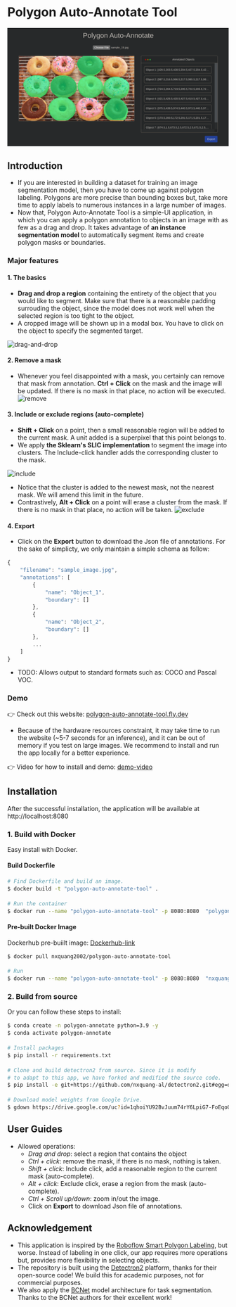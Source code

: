 # Polygon Auto-Annotate Tool
![thumbnail](./data/images/thumbnail.png)
## Introduction
- If you are interested in building a dataset for training an image segmentation model, then you have to come up against polygon labeling. Polygons are more precise than bounding boxes but, take more time to apply labels to numerous instances in a large number of images.
- Now that, Polygon Auto-Annotate Tool is a simple-UI application, in which you can apply a polygon annotation to objects in an image with as few as a drag and drop. It takes advantage of **an instance segmentation model** to automatically segment items and create polygon masks or boundaries.

### Major features
#### 1. The basics
- **Drag and drop a region** containing the entirety of the object that you would like to segment. Make sure that there is a reasonable padding surrouding the object, since the model does not work well when the selected region is too tight to the object.
- A cropped image will be shown up in a modal box. You have to click on the object to specify the segmented target.

![drag-and-drop](./data/gif/drag-and-drop.gif)

#### 2. Remove a mask
- Whenever you feel disappointed with a mask, you certainly can remove that mask from annotation. **Ctrl + Click** on the mask and the image will be updated. If there is no mask in that place, no action will be executed.
![remove](./data/gif/remove.gif)

#### 3. Include or exclude regions (auto-complete)
- **Shift + Click** on a point, then a small reasonable region will be added to the current mask. A unit added is a superpixel that this point belongs to.
- We apply **the Sklearn's SLIC implementation** to segment the image into clusters. The Include-click handler adds the corresponding cluster to the mask.

![include](./data/gif/include.gif)

- Notice that the cluster is added to the newest mask, not the nearest mask. We will amend this limit in the future.
- Contrastively, **Alt + Click** on a point will erase a cluster from the mask. If there is no mask in that place, no action will be taken.
![exclude](./data/gif/exclude.gif)


#### 4. Export
- Click on the **Export** button to download the Json file of annotations. For the sake of simplicty, we only maintain a simple schema as follow:
```javascript
{
    "filename": "sample_image.jpg",
    "annotations": [
        {
            "name": "Object_1",
            "boundary": []
        },
        {
            "name": "Object_2",
            "boundary": []
        },
        ...
    ]
}
```
- TODO: Allows output to standard formats such as: COCO and Pascal VOC.

### Demo
👉 Check out this website: [polygon-auto-annotate-tool.fly.dev](https://polygon-auto-annotate-tool.fly.dev/)
- Because of the hardware resources constraint, it may take time to run the website (~5-7 seconds for an inference), and it can be out of memory if you test on large images. We recommend to install and run the app locally for a better experience.

👉 Video for how to install and demo: [demo-video](https://drive.google.com/file/d/1xmZ74-xW3YQKbkzqEEeqd7hf_JcUW0wW/view?usp=sharing)

## Installation
After the successful installation, the application will be available at http://localhost:8080
### 1. Build with Docker

Easy install with Docker.
#### Build Dockerfile
```bash
# Find Dockerfile and build an image.
$ docker build -t "polygon-auto-annotate-tool" .

# Run the container
$ docker run --name "polygon-auto-annotate-tool" -p 8080:8080  "polygon-auto-annotate-tool"
```

#### Pre-built Docker Image
Dockerhub pre-buiilt image: [Dockerhub-link](https://hub.docker.com/r/nxquang2002/polygon-auto-annotate-tool)
```bash
$ docker pull nxquang2002/polygon-auto-annotate-tool

# Run
$ docker run --name "polygon-auto-annotate-tool" -p 8080:8080  "nxquang2002/polygon-auto-annotate-tool"
```

### 2. Build from source
Or you can follow these steps to install:

```bash
$ conda create -n polygon-annotate python=3.9 -y
$ conda activate polygon-annotate

# Install packages
$ pip install -r requirements.txt

# Clone and build detectron2 from source. Since it is modify 
# to adapt to this app, we have forked and modified the source code.
$ pip install -e git+https://github.com/nxquang-al/detectron2.git#egg=detectron2

# Download model weights from Google Drive.
$ gdown https://drive.google.com/uc?id=1qhoiYU92BvJuum74rY6LpiG7-FoEqoO9 -O ./models/
```

## User Guides
- Allowed operations:
    - *Drag and drop*: select a region that contains the object
    - *Ctrl + click*: remove the mask, if there is no mask, nothing is taken.
    - *Shift + click*: Include click, add a reasonable region to the current mask (auto-complete).
    - *Alt + click*: Exclude click, erase a region from the mask (auto-complete).
    - *Ctrl + Scroll up/down*: zoom in/out the image.
    - Click on **Export** to download Json file of annotations.

## Acknowledgement
- This application is inspired by the [Roboflow Smart Polygon Labeling](https://blog.roboflow.com/automated-polygon-labeling-computer-vision/), but worse. Instead of labeling in one click, our app requires more operations but, provides more flexibility in selecting objects.
- The repository is built using the [Detectron2](https://github.com/facebookresearch/detectron2) platform, thanks for their open-source code! We build this for academic purposes, not for commercial purposes.
- We also apply the [BCNet](https://github.com/lkeab/BCNet) model architecture for task segmentation. Thanks to the BCNet authors for their excellent work!
